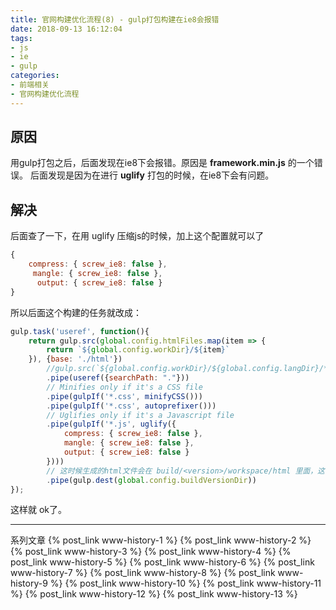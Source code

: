 ```yaml
---
title: 官网构建优化流程(8) - gulp打包构建在ie8会报错
date: 2018-09-13 16:12:04
tags: 
- js
- ie
- gulp
categories: 
- 前端相关
- 官网构建优化流程
---
```

## 原因
用gulp打包之后，后面发现在ie8下会报错。原因是 **framework.min.js**  的一个错误。 后面发现是因为在进行 **uglify** 打包的时候，在ie8下会有问题。
## 解决
后面查了一下，在用 uglify 压缩js的时候，加上这个配置就可以了
```javascript
{    
    compress: { screw_ie8: false },   
     mangle: { screw_ie8: false },   
      output: { screw_ie8: false }
}
```
<!--more-->
所以后面这个构建的任务就改成：
```javascript
gulp.task('useref', function(){
    return gulp.src(global.config.htmlFiles.map(item => {
        return `${global.config.workDir}/${item}`
    }), {base: './html'})
        //gulp.src(`${global.config.workDir}/${global.config.langDir}/**/*.html`)
        .pipe(useref({searchPath: "."}))
        // Minifies only if it's a CSS file
        .pipe(gulpIf('*.css', minifyCSS()))
        .pipe(gulpIf('*.css', autoprefixer()))
        // Uglifies only if it's a Javascript file
        .pipe(gulpIf('*.js', uglify({
            compress: { screw_ie8: false },
            mangle: { screw_ie8: false },
            output: { screw_ie8: false }
        })))
        // 这时候生成的html文件会在 build/<version>/workspace/html 里面，这个是临时的，后面要去掉
        .pipe(gulp.dest(global.config.buildVersionDir))
});
```
这样就 ok了。

---
系列文章
{% post_link www-history-1 %}
{% post_link www-history-2 %}
{% post_link www-history-3 %}
{% post_link www-history-4 %}
{% post_link www-history-5 %}
{% post_link www-history-6 %}
{% post_link www-history-7 %}
{% post_link www-history-8 %}
{% post_link www-history-9 %}
{% post_link www-history-10 %}
{% post_link www-history-11 %}
{% post_link www-history-12 %}
{% post_link www-history-13 %}